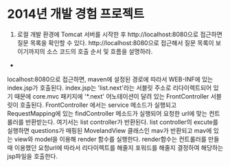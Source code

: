 2014년 개발 경험 프로젝트
=========

1. 로컬 개발 환경에 Tomcat 서버를 시작한 후 http://localhost:8080으로 접근하면 질문 목록을 확인할 수 있다. http://localhost:8080으로 접근해서 질문 목록이 보이기까지의 소스 코드의 호출 순서 및 흐름을 설명하라.

* 
localhost:8080으로 접근하면, maven에 설정된 경로에 따라서 WEB-INF에 있는 index.jsp가 호출된다. 
index.jsp는 'list.next'라는 서블릿 주소로 리다이렉트되어 있기 때문에 core.mvc 패키지에 '*.next' 어노테이션이 달려 있는 FrontController 서블릿이 호출된다.
FrontController 에서는 service 메소드가 실행되고 RequestMapping에 있는 findController 메소드가 실행되어
요청한 url에 맞는 컨트롤러를 반환받는다. 여기서는 list controller가 반환된다.
list controller의 excute를 실행하면 questions가 매핑된 MovelandView 클래스인 mav가 반환되고 
mav에 있는 view와 model을 이용해 render 함수를 실행한다. 
render함수는 컨트롤러를 만들때 이용했던 요청url에 따라서 리다이렉트를 해줄지 포워드를 해줄지 결정하여 해당하는 jsp파일을 호출한다. 


